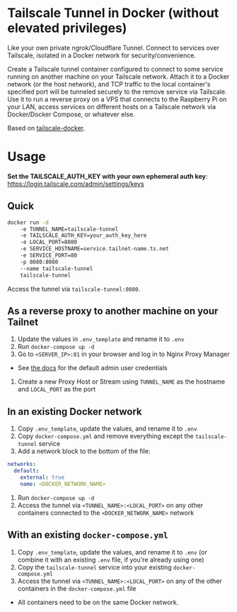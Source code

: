 # Tailscale Tunnel in Docker (without elevated privileges)

Like your own private ngrok/Cloudflare Tunnel. Connect to services over Tailscale, isolated in a Docker network for security/convenience.

Create a Tailscale tunnel container configured to connect to some service running on another machine on your Tailscale network. Attach it to a Docker network (or the host network), and TCP traffic to the local container's specified port will be tunneled securely to the remove service via Tailscale. Use it to run a reverse proxy on a VPS that connects to the Raspberry Pi on your LAN, access services on different hosts on a Tailscale network via Docker/Docker Compose, or whatever else.

Based on [tailscale-docker](https://github.com/lpasselin/tailscale-docker).

# Usage

**Set the TAILSCALE_AUTH_KEY with your own ephemeral auth key**: <https://login.tailscale.com/admin/settings/keys>

## Quick

```bash
docker run -d 
    -e TUNNEL_NAME=tailscale-tunnel
    -e TAILSCALE_AUTH_KEY=your_auth_key_here
    -e LOCAL_PORT=8080
    -e SERVICE_HOSTNAME=service.tailnet-name.ts.net
    -e SERVICE_PORT=80
    -p 8080:8080
    --name tailscale-tunnel
    tailscale-tunnel
```

Access the tunnel via `tailscale-tunnel:8080`.

## As a reverse proxy to another machine on your Tailnet

1. Update the values in `.env_template` and rename it to `.env` 
1. Run `docker-compose up -d`
1. Go to `<SERVER_IP>:81` in your browser and log in to Nginx Proxy Manager
  - See [the docs](https://nginxproxymanager.com/guide/#quick-setup) for the default admin user credentials
1. Create a new Proxy Host or Stream using `TUNNEL_NAME` as the hostname and `LOCAL_PORT` as the port

## In an existing Docker network

1. Copy `.env_template`, update the values, and rename it to `.env`
1. Copy `docker-compose.yml` and remove everything except the `tailscale-tunnel` service
1. Add a network block to the bottom of the file:
```yaml
networks:
  default:
    external: true
    name: <DOCKER_NETWORK_NAME>
```
1. Run `docker-compose up -d`
1. Access the tunnel via `<TUNNEL_NAME>:<LOCAL_PORT>` on any other containers connected to the `<DOCKER_NETWORK_NAME>` network

## With an existing `docker-compose.yml`

1. Copy `.env_template`, update the values, and rename it to `.env` (or combine it with an existing `.env` file, if you're already using one)
1. Copy the `tailscale-tunnel` service into your existing `docker-compose.yml`
1. Access the tunnel via `<TUNNEL_NAME>:<LOCAL_PORT>` on any of the other containers in the `docker-compose.yml` file
  - All containers need to be on the same Docker network.


